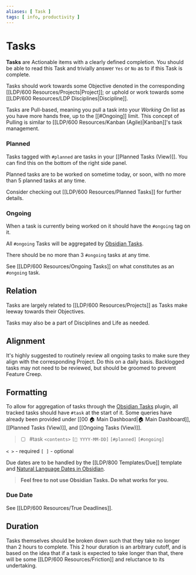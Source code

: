 ```yaml
---
aliases: [ Task ]
tags: [ info, productivity ]
---
```

# Tasks
**Tasks** are Actionable items with a clearly defined completion. You should be able to read this Task and trivially answer `Yes` or `No` as to if this Task is complete. 

Tasks should work towards some Objective denoted in the corresponding [[LDP/600 Resources/Projects|Project]]; or uphold or work towards some [[LDP/600 Resources/LDP Disciplines|Discipline]].

Tasks are Pull-based, meaning you pull a task into your *Working On* list as you have more hands free, up to the [[#Ongoing]] limit. This concept of Pulling is similar to [[LDP/600 Resources/Kanban (Agile)|Kanban]]'s task management.

### Planned
Tasks tagged with `#planned` are tasks in your [[Planned Tasks (View)]]. You can find this on the bottom of the right side panel.

Planned tasks are to be worked on sometime today, or soon, with no more than 5 planned tasks at any time.

Consider checking out [[LDP/600 Resources/Planned Tasks]] for further details.

### Ongoing
When a task is currently being worked on it should have the `#ongoing` tag on it.

All `#ongoing` Tasks will be aggregated by [Obsidian Tasks](https://github.com/schemar/obsidian-tasks).

There should be no more than 3 `#ongoing` tasks at any time.

See [[LDP/600 Resources/Ongoing Tasks]] on what constitutes as an `#ongoing` task.

## Relation
Tasks are largely related to [[LDP/600 Resources/Projects]] as Tasks make leeway towards their Objectives.

Tasks may also be a part of Disciplines and Life as needed.

## Alignment
It's highly suggested to routinely review all ongoing tasks to make sure they align with the corresponding Project. Do this on a daily basis. Backlogged tasks may not need to be reviewed, but should be groomed to prevent Feature Creep.

## Formatting
To allow for aggregation of tasks through the [Obsidian Tasks](https://github.com/schemar/obsidian-tasks) plugin, all tracked tasks should have `#task` at the start of it. Some queries have already been provided under [[00 🏠 Main Dashboard|🏠 Main Dashboard]], [[Planned Tasks (View)]], and [[Ongoing Tasks (View)]].

> - [ ] #task `<contents>` `[📅 YYYY-MM-DD]` `[#planned]` `[#ongoing]`

`< >` - required
`[ ]` - optional

Due dates are to be handled by the [[LDP/800 Templates/Due]] template and [Natural Language Dates in Obsidian](https://github.com/argenos/nldates-obsidian).

> **Feel free to not use Obsidian Tasks. Do what works for you.**

### Due Date
See [[LDP/600 Resources/True Deadlines]].

## Duration
Tasks themselves should be broken down such that they take no longer than 2 hours to complete. This 2 hour duration is an arbitrary cutoff, and is based on the idea that if a task is expected to take longer than that, there will be some [[LDP/600 Resources/Friction]] and reluctance to its undertaking.